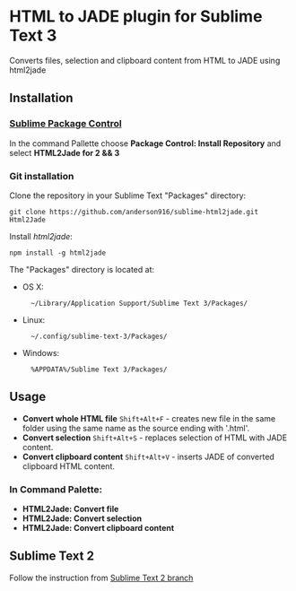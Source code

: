 # HTML to JADE plugin for Sublime Text 3

Converts files, selection and clipboard content from HTML to JADE using html2jade

## Installation

### [Sublime Package Control](http://wbond.net/sublime_packages/package_control)

In the command Pallette choose **Package Control: Install Repository** and select **HTML2Jade for 2 && 3**

### Git installation

Clone the repository in your Sublime Text "Packages" directory:

    git clone https://github.com/anderson916/sublime-html2jade.git Html2Jade
    
Install *html2jade*:

    npm install -g html2jade

The "Packages" directory is located at:

* OS X:

        ~/Library/Application Support/Sublime Text 3/Packages/

* Linux:

        ~/.config/sublime-text-3/Packages/

* Windows:

        %APPDATA%/Sublime Text 3/Packages/

## Usage

* **Convert whole HTML file** `Shift+Alt+F` - creates new file in the same folder using the same name as the source ending with '.html'.
* **Convert selection** `Shift+Alt+S` - replaces selection of HTML with JADE content.
* **Convert clipboard content** `Shift+Alt+V` - inserts JADE of converted clipboard HTML content.

### In Command Palette:

* **HTML2Jade: Convert file**
* **HTML2Jade: Convert selection**
* **HTML2Jade: Convert clipboard content**

## Sublime Text 2

Follow the instruction from [Sublime Text 2 branch](https://github.com/anderson916/sublime-html2jade/tree/SublimeText2)
